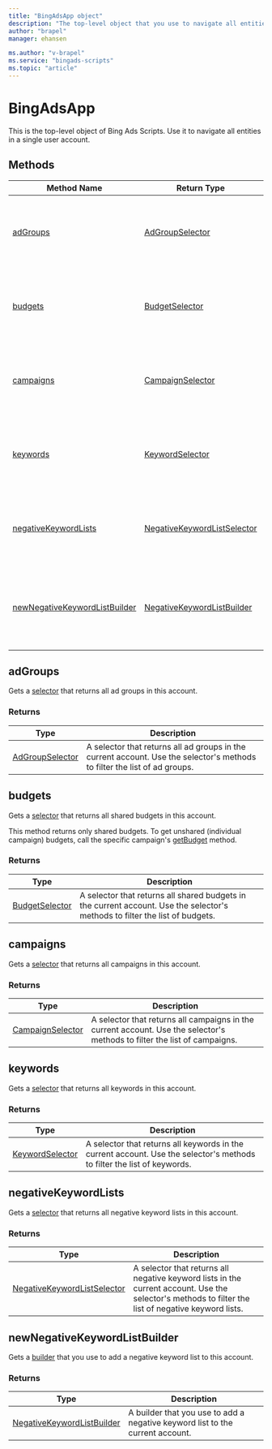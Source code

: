 ```yaml
---
title: "BingAdsApp object"
description: "The top-level object that you use to navigate all entities in a single user account."
author: "brapel"
manager: ehansen

ms.author: "v-brapel"
ms.service: "bingads-scripts"
ms.topic: "article"
---
```


# BingAdsApp

This is the top-level object of Bing Ads Scripts. Use it to navigate all entities in a single user account.

## Methods

|Method Name|Return Type|Description|
|-|-|-
[adGroups](#adgroups)|[AdGroupSelector](./AdGroupSelector.md)|Gets a [selector](../concepts/selectors.md) that returns all ad groups in this account.
[budgets](#budgets)|[BudgetSelector](./BudgetSelector.md)|Gets a [selector](../concepts/selectors.md) that returns all shared budgets in this account.
[campaigns](#campaigns)|[CampaignSelector](./CampaignSelector.md)|Gets a selector that returns all campaigns in this account.
[keywords](#keywords)|[KeywordSelector](./KeywordSelector.md)|Gets a selector that returns all keywords in this account.
[negativeKeywordLists](#negativekeywordlists)|[NegativeKeywordListSelector](./NegativeKeywordListSelector.md)|Gets a selector that returns  all negative keyword lists in this account.
[newNegativeKeywordListBuilder](#newnegativekeywordlistbuilder)|[NegativeKeywordListBuilder](./NegativeKeywordListBuilder.md)|Gets a builder that you use to add a negative keyword list to this account.


## <a name="adgroups"></a>adGroups

Gets a [selector](../concepts/selectors.md) that returns all ad groups in this account. 

### Returns

|Type|Description|
|-|-
[AdGroupSelector](./AdGroupSelector.md)|A selector that returns all ad groups in the current account. Use the selector's methods to filter the list of ad groups.


## <a name="budgets"></a>budgets

Gets a [selector](../concepts/selectors.md) that returns all shared budgets in this account. 

This method returns only shared budgets. To get unshared (individual campaign) budgets, call the specific campaign's [getBudget](Campaign.md#getbudget) method. 

### Returns

|Type|Description|
|-|-
[BudgetSelector](./BudgetSelector.md)|A selector that returns all shared budgets in the current account. Use the selector's methods to filter the list of budgets.


## <a name="campaigns"></a>campaigns

Gets a [selector](../concepts/selectors.md) that returns all campaigns in this account. 

### Returns

|Type|Description|
|-|-
[CampaignSelector](./CampaignSelector.md)|A selector that returns all campaigns in the current account. Use the selector's methods to filter the list of campaigns.

<!--
## <a name="getexecutioninfo"></a>getExecutionInfo
Returns information about the environment in which the script is currently executing.

### Returns:
|Type|Description|
|-|-
[ExecutionInfo](./ExecutionInfo)|Information about the environment in which the script is currently executing.
-->

## <a name="keywords"></a>keywords

Gets a [selector](../concepts/selectors.md) that returns all keywords in this account.

### Returns

|Type|Description|
|-|-
[KeywordSelector](./KeywordSelector.md)|A selector that returns all keywords in the current account. Use the selector's methods to filter the list of keywords.

## <a name="negativekeywordlists"></a>negativeKeywordLists

Gets a [selector](../concepts/selectors.md) that returns all negative keyword lists in this account. 

### Returns

|Type|Description|
|-|-
[NegativeKeywordListSelector](./NegativeKeywordListSelector.md)|A selector that returns all negative keyword lists in the current account. Use the selector's methods to filter the list of negative keyword lists.

## <a name="newnegativekeywordlistbuilder"></a>newNegativeKeywordListBuilder

Gets a [builder](../concepts/builders.md) that you use to add a negative keyword list to this account. 

### Returns

|Type|Description|
|-|-
[NegativeKeywordListBuilder](./NegativeKeywordListBuilder.md)|A builder that you use to add a negative keyword list to the current account.

